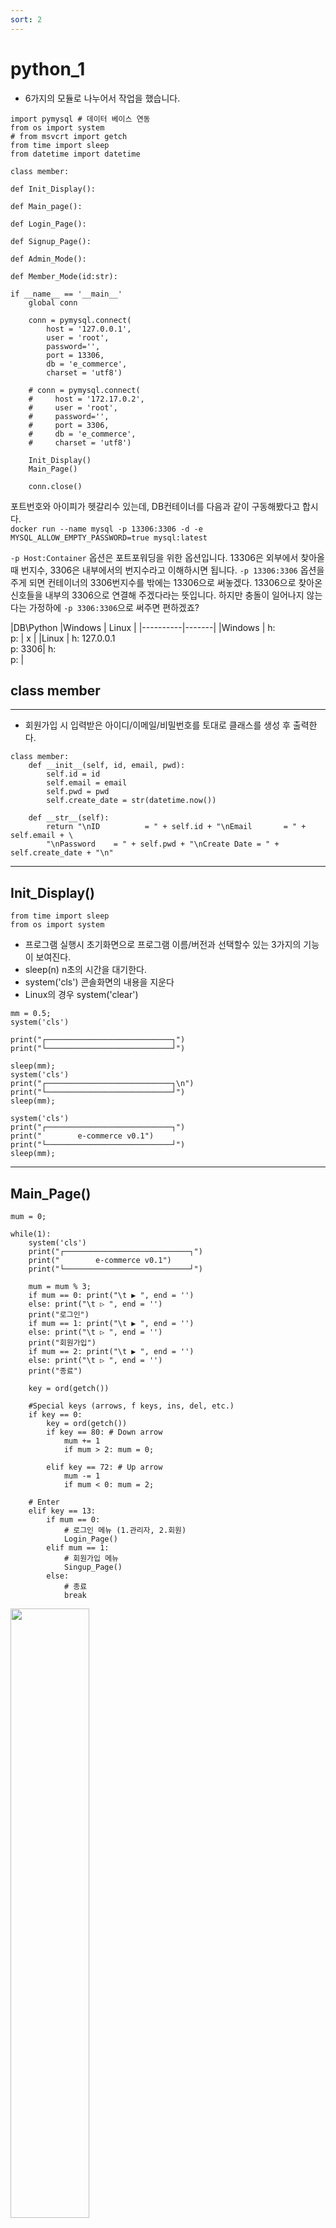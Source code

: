 ```yaml
---
sort: 2 
---
```


# python_1 

- 6가지의 모듈로 나누어서 작업을 했습니다.

```
import pymysql # 데이터 베이스 연동
from os import system
# from msvcrt import getch
from time import sleep
from datetime import datetime

class member:

def Init_Display():

def Main_page():

def Login_Page():

def Signup_Page():

def Admin_Mode():

def Member_Mode(id:str):

if __name__ == '__main__'
    global conn

    conn = pymysql.connect(
        host = '127.0.0.1', 
        user = 'root', 
        password='', 
        port = 13306, 
        db = 'e_commerce', 
        charset = 'utf8')

    # conn = pymysql.connect(
    #     host = '172.17.0.2', 
    #     user = 'root', 
    #     password='', 
    #     port = 3306, 
    #     db = 'e_commerce', 
    #     charset = 'utf8')

    Init_Display()
    Main_Page()

    conn.close()
```

포트번호와 아이피가 헷갈리수 있는데, DB컨테이너를 다음과 같이 구동해봤다고 합시다.<br/>
`docker run --name mysql -p 13306:3306 -d -e MYSQL_ALLOW_EMPTY_PASSWORD=true mysql:latest`

`-p Host:Container` 옵션은 포트포워딩을 위한 옵션입니다. 13306은 외부에서 찾아올 때 번지수, 3306은 내부에서의 번지수라고 이해하시면 됩니다. `-p 13306:3306` 옵션을 주게 되면 컨테이너의 3306번지수를 밖에는 13306으로 써놓겠다. 13306으로 찾아온 신호들을 내부의 3306으로 연결해 주겠다라는 뜻입니다. 하지만 충돌이 일어나지 않는다는 가정하에 `-p 3306:3306`으로 써주면 편하겠죠?

|DB\Python |Windows | Linux |
|----------|-------|
|Windows | h:<br/>p: | x |
|Linux | h:  127.0.0.1<br/>p: 3306| h:<br/>p: |

## class member
---

- 회원가입 시 입력받은 아이디/이메일/비밀번호를 토대로 클래스를 생성 후 출력한다.

```
class member:
    def __init__(self, id, email, pwd):
        self.id = id
        self.email = email
        self.pwd = pwd
        self.create_date = str(datetime.now())

    def __str__(self):
        return "\nID          = " + self.id + "\nEmail       = " + self.email + \
        "\nPassword    = " + self.pwd + "\nCreate Date = " + self.create_date + "\n"
```
---

## Init_Display()

`from time import sleep`<br/>
`from os import system`<br/>
- 프로그램 실행시 초기화면으로 프로그램 이름/버전과 선택할수 있는 3가지의 기능이 보여진다.
- sleep(n) n초의 시간을 대기한다.<br/>
- system('cls') 콘솔화면의 내용을 지운다
- Linux의 경우 system('clear')

```
mm = 0.5;
system('cls')

print("┌────────────────────────────┐")
print("└────────────────────────────┘")

sleep(mm);
system('cls')
print("┌────────────────────────────┐\n")
print("└────────────────────────────┘")
sleep(mm);

system('cls')
print("┌────────────────────────────┐")
print("        e-commerce v0.1")
print("└────────────────────────────┘")
sleep(mm);
```

---

## Main_Page()

```
mum = 0;

while(1):    
    system('cls')
    print("┌────────────────────────────┐")
    print("        e-commerce v0.1")
    print("└────────────────────────────┘")

    mum = mum % 3;
    if mum == 0: print("\t ▶ ", end = '')
    else: print("\t ▷ ", end = '')
    print("로그인")
    if mum == 1: print("\t ▶ ", end = '')
    else: print("\t ▷ ", end = '') 
    print("회원가입")
    if mum == 2: print("\t ▶ ", end = '')
    else: print("\t ▷ ", end = '')
    print("종료")

    key = ord(getch())    
    
    #Special keys (arrows, f keys, ins, del, etc.)
    if key == 0: 
        key = ord(getch())
        if key == 80: # Down arrow
            mum += 1 
            if mum > 2: mum = 0;

        elif key == 72: # Up arrow
            mum -= 1 
            if mum < 0: mum = 2;

    # Enter
    elif key == 13:
        if mum == 0:
            # 로그인 메뉴 (1.관리자, 2.회원)
            Login_Page()
        elif mum == 1: 
            # 회원가입 메뉴
            Singup_Page()
        else:
            # 종료
            break
```

<img src = "https://user-images.githubusercontent.com/76420201/104425234-c3fc2f00-55c3-11eb-8f90-7ee102b3742a.GIF" width="50%">

getch()라는 함수로 사용자의 키보드 입력(↑, ↓, Enter)을 받는데 Unix기반 OS와 windows 함수를 다르게 정의 해줘야 한다.

```
class _Getch:
    """Gets a single character from standard input.  Does not echo to the
    screen."""
    def __init__(self):
        try:
            self.impl = _GetchWindows()
        except ImportError:
            self.impl = _GetchUnix()

    def __call__(self): return self.impl()

# os -> unix
class _GetchUnix:
    def __init__(self):
        import tty, sys

    def __call__(self):
        import sys, tty, termios
        fd = sys.stdin.fileno()
        old_settings = termios.tcgetattr(fd)
        try:
            tty.setraw(sys.stdin.fileno())
            ch = sys.stdin.read(1)
        finally:
            termios.tcsetattr(fd, termios.TCSADRAIN, old_settings)
        return ch

# os -> windows
class _GetchWindows:
    def __init__(self):
        import msvcrt

    def __call__(self):
        import msvcrt
        return msvcrt.getch()

# 함수 재정의
getch = _Getch()

```

`getch = _Getch()` 객체를 생성하게 되면 실행환경 OS에 따라서 적용이 됩니다.

그리고!! 윈도우에서의 방향키값과 리눅스에서의 방향키값이 다르더군요.(Enter는 동일합니다)   

| |↑|↓|
|--|--|--|
|Windows|0 72| 0 80|
|Linux|27 91 65| 27 91 66|
|Enter| 13 |

<!-- 
- Windows<br/>
위 : 0 72<br/>
아래 : 0 80 <br/>

- Linux<br/>
위 : 27 91 65<br/>
아래 : 27 91 66<br/> -->

리눅스에서 사용할때는 이렇게 입력받아야 합니다.
```
key = ord(getch())
if key == 27:
    key = ord(getch())
    if key == 91: #Down arrow
        key = ord(getch())
        if key == 66:
            mum += 1
            if mum > 2: mum = 0       

        elif key == 65: #Up arrow
            mum -= 1
            if mum < 0: mum = 2
```

---

## Login_Page()

- 사용자로부터 ID/PW 입력받고 DB member에서 회원 조회`SELECT`
- 회원일 경우 회원모드로 전환
- admin/admin1234 일 경우 관리자모드로 전환

```
system('clear')
print("Login page\n")

id = input("      ID: ")
pw = input("Password: ")

cursor = conn.cursor()

## DB member 조회
sql_select = """select pw from member where id = '{}'""".format(id)

cursor.execute(sql_select)
result = cursor.fetchone()

# admin 계정일경우
if id == 'admin' and pw == 'admin1234':
    cursor.close()
    Admin_Mode()

# result값이 존재하고 회원일 경우
elif result and result[0] == pw:
    cursor.close()
    Member_Mode(id)

# 테이블에 존재하지 않을때
else:
    print("아이디와 비밀번호가 일치하지 않습니다.")
    sleep(3)

    cursor.close()
    return 0
```
---

## Singup_page()

- 사용자로부터 아이디/이메일/비밀번호를 입력받아서 회원가입`INSERT`
- DB member에 이미 존재하는`SELECT` 아이디일 경우 실패

```
def Singup_Page():

    while(1):
        system('cls')
        print("-Sign up-\n")
        sleep(0.5)

        new_id = input("아이디: ")
        new_email = input("이메일: ")
        new_pwd = input("비밀번호: ")
        confirm_pwd = input("비밀번호 확인: ")

        if new_pwd == confirm_pwd: 

            cursor = conn.cursor()

            # 중복된 아이디가 존재한다면 다시
            sql_search = '''SELECT * FROM member where id = '{}';'''.format(new_id)  
            result = cursor.execute(sql_search)

            if result:
                print("이미 존재하는 아이디 입니다.")
                sleep(3)
                continue

            else:
                new_member = member(new_id, new_email, new_pwd)
                
                # DB member 테이블에 INSERT
                sql_insert = '''
                INSERT INTO member (id, email, pw, c_date)
                values(%s, %s, %s, %s)
                '''

                values = (new_member.id, new_member.email, new_member.pwd, new_member.create_date)
                cursor.execute(sql_insert, values)
                conn.commit()
                cursor.close()

                print("회원가입이 되었습니다.")
                print(new_member)
                sleep(5)
                break

        else:
            print("\n비밀번호를 확인해주세요!!\n")
            sleep(3)
            system('cls')
            break
```

<img src= "https://user-images.githubusercontent.com/76420201/104859877-8b65a800-596b-11eb-8a2d-4713fda5b230.GIF" width = "50%">